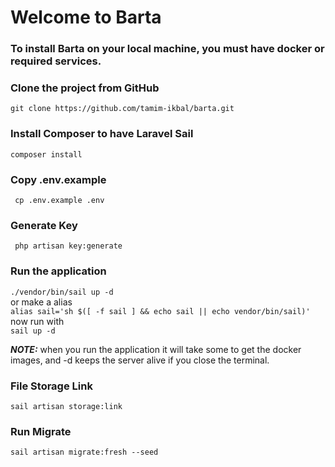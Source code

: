 # Welcome to Barta

### To install Barta on your local machine, you must have docker or required services. 

### Clone the project from GitHub
``` git clone https://github.com/tamim-ikbal/barta.git ```

### Install Composer to have Laravel Sail
``` composer install ```

### Copy .env.example
``` cp .env.example .env```

### Generate Key
``` php artisan key:generate```

### Run the application
``` ./vendor/bin/sail up -d ``` <br>
or make a alias<br>
```alias sail='sh $([ -f sail ] && echo sail || echo vendor/bin/sail)'```<br>
now run with<br>
```sail up -d```

**_NOTE:_** when you run the application it will take some to get the docker images, and -d keeps the server alive if you close the terminal.

### File Storage Link
```sail artisan storage:link```

### Run Migrate
```sail artisan migrate:fresh --seed```


